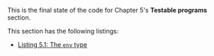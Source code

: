 
This is the final state of the code for Chapter 5's **Testable programs** section.

This section has the following listings:

- [Listing 5.1: The `env` type](../../all-listings/05-dependency-injection/01-the-env-type.md)
